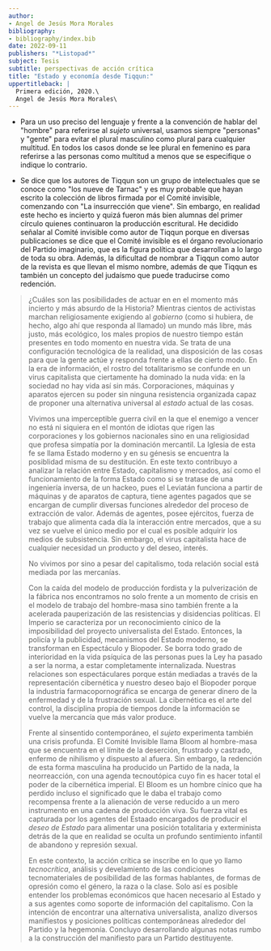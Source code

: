 ```yaml
---
author:
- Angel de Jesús Mora Morales
bibliography:
- bibliography/index.bib
date: 2022-09-11
publishers: "*Listopad*"
subject: Tesis
subtitle: perspectivas de acción crítica
title: "Estado y economía desde Tiqqun:"
uppertitleback: |
  Primera edición, 2020.\
  Angel de Jesús Mora Morales\
---
```


-   Para un uso preciso del lenguaje y frente a la convención de hablar
    del "hombre" para referirse al *sujeto* universal, usamos siempre
    "personas" y "gente" para evitar el plural masculino como plural
    para cualquier multitud. En todos los casos donde se lee plural en
    femenino es para referirse a las personas como multitud a menos que
    se especifique o indique lo contrario.

-   Se dice que los autores de Tiqqun son un grupo de intelectuales que
    se conoce como "los nueve de Tarnac" y es muy probable que hayan
    escrito la colección de libros firmada por el Comité invisible,
    comenzando con "La insurrección que viene". Sin embargo, en realidad
    este hecho es incierto y quizá fueron más bien alumnas del primer
    círculo quienes continuaron la producción escritural. He decidido
    señalar al Comité invisible como autor de Tiqqun porque en diversas
    publicaciones se dice que el Comité invisible es el órgano
    revolucionario del Partido imaginario, que es la figura política que
    desarrollan a lo largo de toda su obra. Además, la dificultad de
    nombrar a Tiqqun como autor de la revista es que llevan el mismo
    nombre, además de que Tiqqun es también un concepto del judaísmo que
    puede traducirse como redención.

> ¿Cuáles son las posibilidades de actuar en en el momento más incierto
> y más absurdo de la Historia? Mientras cientos de activistas marchan
> religiosamente exigiendo al *gobierno* (como si hubiera, de hecho,
> algo ahí que responda al llamado) un mundo más libre, más justo, más
> ecológico, los males propios de nuestro tiempo están presentes en todo
> momento en nuestra vida. Se trata de una configuración tecnológica de
> la realidad, una disposición de las cosas para que la gente actúe y
> responda frente a ellas de cierto modo. En la era de información, el
> rostro del totalitarismo se confunde en un virus capitalista que
> ciertamente ha dominado la nuda vida: en la sociedad no hay vida así
> sin más. Corporaciones, máquinas y aparatos ejercen su poder sin
> ninguna resistencia organizada capaz de proponer una alternativa
> universal al *estado* actual de las cosas.
>
> Vivimos una imperceptible guerra civil en la que el enemigo a vencer
> no está ni siquiera en el montón de idiotas que rigen las
> corporaciones y los gobiernos nacionales sino en una religiosidad que
> profesa simpatía por la dominación mercantil. La Iglesia de esta fe se
> llama Estado moderno y en su génesis se encuentra la posiblidad misma
> de su destitución. En este texto contribuyo a analizar la relación
> entre Estado, capitalismo y mercados, así como el funcionamiento de la
> forma Estado como si se tratase de una ingeniería inversa, de un
> hackeo, pues el Leviatán funciona a partir de máquinas y de aparatos
> de captura, tiene agentes pagados que se encargan de cumplir diversas
> funciones alrededor del proceso de extracción de valor. Además de
> agentes, posee ejércitos, fuerza de trabajo que alimenta cada día la
> interacción entre mercados, que a su vez se vuelve el único medio por
> el cual es posible adquirir los medios de subsistencia. Sin embargo,
> el virus capitalista hace de cualquier necesidad un producto y del
> deseo, interés.
>
> No vivimos por sino a pesar del capitalismo, toda relación social está
> mediada por las mercanías.
>
> Con la caída del modelo de producción fordista y la pulverización de
> la fábrica nos encontramos no solo frente a un momento de crisis en el
> modelo de trabajo del hombre-masa sino también frente a la acelerada
> pauperización de las resistencias y disidencias políticas. El Imperio
> se caracteriza por un reconocimiento cínico de la imposibilidad del
> proyecto universalista del Estado. Entonces, la policía y la
> publicidad, mecanismos del Estado moderno, se transforman en
> Espectáculo y Biopoder. Se borra todo grado de interioridad en la vida
> psíquica de las personas pues la Ley ha pasado a ser la norma, a estar
> completamente internalizada. Nuestras relaciones son espectáculares
> porque están mediadas a través de la representación cibernética y
> nuestro deseo bajo el Biopoder porque la industria farmacopornográfica
> se encarga de generar dinero de la enfermedad y de la frustración
> sexual. La cibernética es el arte del control, la disciplina propia de
> tiempos donde la información se vuelve la mercancía que más valor
> produce.
>
> Frente al sinsentido contemporáneo, el *sujeto* experimenta también
> una crisis profunda. El Comité Invisible llama Bloom al hombre-masa
> que se encuentra en el límite de la deserción, frustrado y castrado,
> enfermo de nihilismo y dispuesto al afuera. Sin embargo, la redención
> de esta forma masculina ha producido un Partido de la nada, la
> neorreacción, con una agenda tecnoutópica cuyo fin es hacer total el
> poder de la cibernética imperial. El Bloom es un hombre cínico que ha
> perdido incluso el significado que le daba el trabajo como recompensa
> frente a la alienación de verse reducido a un mero instrumento en una
> cadena de producción viva. Su fuerza vital es capturada por los
> agentes del Estaado encargados de producir el *deseo de Estado* para
> alimentar una posición totalitaria y exterminista detrás de la que en
> realidad se oculta un profundo sentimiento infantil de abandono y
> represión sexual.
>
> En este contexto, la acción crítica se inscribe en lo que yo llamo
> *tecnocrítica*, análisis y develamiento de las condiciones
> tecnomateriales de posibilidad de las formas hablantes, de formas de
> opresión como el género, la raza o la clase. Solo así es posible
> entender los problemas económicos que hacen necesario al Estado y a
> sus agentes como soporte de información del capitalismo. Con la
> intención de encontrar una alternativa universalista, analizo diversos
> manifiestos y posiciones políticas contemporáneas alrededor del
> Partido y la hegemonía. Concluyo desarrollando algunas notas rumbo a
> la construcción del manifiesto para un Partido destituyente.
